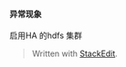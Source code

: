 #### 异常现象
启用HA 的hdfs 集群


> Written with [StackEdit](https://stackedit.io/).
<!--stackedit_data:
eyJoaXN0b3J5IjpbMTkwODk3NzcyNl19
-->